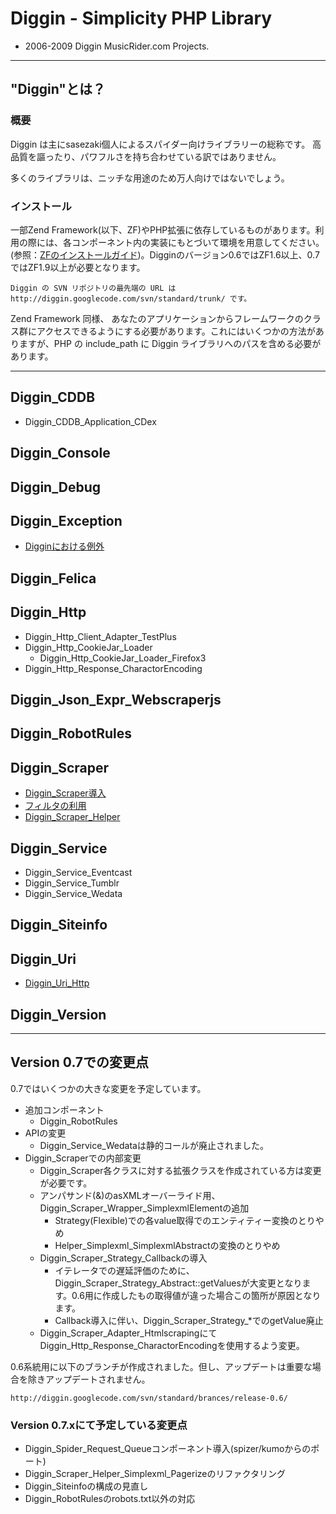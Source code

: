 Diggin - Simplicity PHP Library
===============================
- 2006-2009 Diggin MusicRider.com Projects.

---
"Diggin"とは？
--------------
### 概要 ###

Diggin は主にsasezaki個人によるスパイダー向けライブラリーの総称です。 高品質を謳ったり、パワフルさを持ち合わせている訳ではありません。

多くのライブラリは、ニッチな用途のため万人向けではないでしょう。
### インストール ###

一部Zend Framework(以下、ZF)やPHP拡張に依存しているものがあります。利用の際には、各コンポーネント内の実装にもとづいて環境を用意してください。(参照：[ZFのインストールガイド](http://framework.zend.com/manual/ja/introduction.installation.html))。Digginのバージョン0.6ではZF1.6以上、0.7ではZF1.9以上が必要となります。

    Diggin の SVN リポジトリの最先端の URL は http://diggin.googlecode.com/svn/standard/trunk/ です。

Zend Framework 同様、 あなたのアプリケーションからフレームワークのクラス群にアクセスできるようにする必要があります。これにはいくつかの方法がありますが、PHP の include_path に Diggin ライブラリへのパスを含める必要があります。

---
## Diggin_CDDB
- Diggin_CDDB_Application_CDex

## Diggin_Console

## Diggin_Debug

## Diggin_Exception
- [Digginにおける例外](diggin.exception.html)

## Diggin_Felica

## Diggin_Http
- Diggin_Http_Client_Adapter_TestPlus
- Diggin_Http_CookieJar_Loader
    - Diggin_Http_CookieJar_Loader_Firefox3
- Diggin_Http_Response_CharactorEncoding

## Diggin_Json_Expr_Webscraperjs

## Diggin_RobotRules

## Diggin_Scraper
- [Diggin_Scraper導入](diggin.scraper.html)
- [フィルタの利用](diggin.scraper.filter.html)
- [Diggin_Scraper_Helper](diggin.scraper.helper.html)

## Diggin_Service
- Diggin_Service_Eventcast
- Diggin_Service_Tumblr
- Diggin_Service_Wedata

## Diggin_Siteinfo

## Diggin_Uri
- [Diggin_Uri_Http](diggin.uri.http.html)

## Diggin_Version

---
## Version 0.7での変更点
0.7ではいくつかの大きな変更を予定しています。

- 追加コンポーネント
    - Diggin_RobotRules
- APIの変更
    - Diggin_Service_Wedataは静的コールが廃止されました。
- Diggin_Scraperでの内部変更
    - Diggin_Scraper各クラスに対する拡張クラスを作成されている方は変更が必要です。
    - アンパサンド(&)のasXMLオーバーライド用、Diggin_Scraper_Wrapper_SimplexmlElementの追加
        - Strategy(Flexible)での各value取得でのエンティティー変換のとりやめ
        - Helper_Simplexml_SimplexmlAbstractの変換のとりやめ
    - Diggin_Scraper_Strategy_Callbackの導入
        - イテレータでの遅延評価のために、Diggin_Scraper_Strategy_Abstract::getValuesが大変更となります。0.6用に作成したもの取得値が違った場合この箇所が原因となります。
        - Callback導入に伴い、Diggin_Scraper_Strategy_*でのgetValue廃止
    - Diggin_Scraper_Adapter_HtmlscrapingにてDiggin_Http_Response_CharactorEncodingを使用するよう変更。

0.6系統用に以下のブランチが作成されました。但し、アップデートは重要な場合を除きアップデートされません。

    http://diggin.googlecode.com/svn/standard/brances/release-0.6/

### Version 0.7.xにて予定している変更点
- Diggin_Spider_Request_Queueコンポーネント導入(spizer/kumoからのポート)
- Diggin_Scraper_Helper_Simplexml_Pagerizeのリファクタリング
- Diggin_Siteinfoの構成の見直し
- Diggin_RobotRulesのrobots.txt以外の対応

